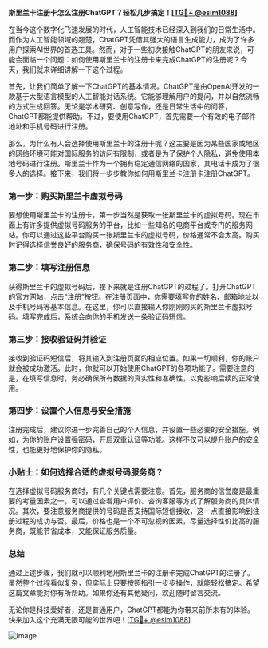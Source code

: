 **斯里兰卡注册卡怎么注册ChatGPT？轻松几步搞定！[[TG💪+ @esim1088](https://t.me/s/esim1088)]**

在当今这个数字化飞速发展的时代，人工智能技术已经深入到我们的日常生活中。而作为人工智能领域的翘楚，ChatGPT凭借其强大的语言生成能力，成为了许多用户探索AI世界的首选工具。然而，对于一些初次接触ChatGPT的朋友来说，可能会面临一个问题：如何使用斯里兰卡的注册卡来完成ChatGPT的注册呢？今天，我们就来详细讲解一下这个过程。

首先，让我们简单了解一下ChatGPT的基本情况。ChatGPT是由OpenAI开发的一款基于大型语言模型的人工智能对话系统。它能够理解用户的提问，并以自然流畅的方式生成回答。无论是学术研究、创意写作，还是日常生活中的问答，ChatGPT都能提供帮助。不过，要使用ChatGPT，首先需要一个有效的电子邮件地址和手机号码进行注册。

那么，为什么有人会选择使用斯里兰卡的注册卡呢？这主要是因为某些国家或地区的网络环境可能对国际服务的访问有限制，或者是为了保护个人隐私，避免使用本地号码进行注册。斯里兰卡作为一个拥有稳定通信网络的国家，其电话卡成为了很多人的选择。接下来，我们将一步步教你如何用斯里兰卡注册卡注册ChatGPT。

### 第一步：购买斯里兰卡虚拟号码

要想使用斯里兰卡的注册卡，第一步当然是获取一张斯里兰卡的虚拟号码。现在市面上有许多提供虚拟号码服务的平台，比如一些知名的电商平台或专门的服务网站。你可以通过这些平台购买一张斯里兰卡的虚拟号码，价格通常不会太高。购买时记得选择信誉良好的服务商，确保号码的有效性和安全性。

### 第二步：填写注册信息

获得斯里兰卡的虚拟号码后，接下来就是注册ChatGPT的过程了。打开ChatGPT的官方网站，点击“注册”按钮。在注册页面中，你需要填写你的姓名、邮箱地址以及手机号码等基本信息。在这里，你可以直接输入你刚刚购买的斯里兰卡虚拟号码。填写完成后，系统会向你的手机发送一条验证码短信。

### 第三步：接收验证码并验证

接收到验证码短信后，将其输入到注册页面的相应位置。如果一切顺利，你的账户就会被成功激活。此时，你就可以开始使用ChatGPT的各项功能了。需要注意的是，在填写信息时，务必确保所有数据的真实性和准确性，以免影响后续的正常使用。

### 第四步：设置个人信息与安全措施

注册完成后，建议你进一步完善自己的个人信息，并设置一些必要的安全措施。例如，为你的账户设置强密码，开启双重认证等功能。这样不仅可以提升账户的安全性，也能更好地保护你的隐私。

### 小贴士：如何选择合适的虚拟号码服务商？

在选择虚拟号码服务商时，有几个关键点需要注意。首先，服务商的信誉度是最重要的考量因素之一。可以通过查看用户评价、咨询客服等方式了解服务商的具体情况。其次，要注意服务商提供的号码是否支持国际短信接收，这一点直接影响到注册过程的成功与否。最后，价格也是一个不可忽视的因素，尽量选择性价比高的服务商，既能节省成本，又能保证服务质量。

### 总结

通过上述步骤，我们就可以顺利地用斯里兰卡的注册卡完成ChatGPT的注册了。虽然整个过程看似复杂，但实际上只要按照指引一步步操作，就能轻松搞定。希望这篇文章能对你有所帮助。如果你还有其他疑问，欢迎随时留言交流。

无论你是科技爱好者，还是普通用户，ChatGPT都能为你带来前所未有的体验。快来加入这个充满无限可能的世界吧！[[TG💪+ @esim1088](https://t.me/s/esim1088)] 

![Image](https://i.postimg.cc/4NQfJmqS/Snipaste-2025-05-13-00-14-12.png)